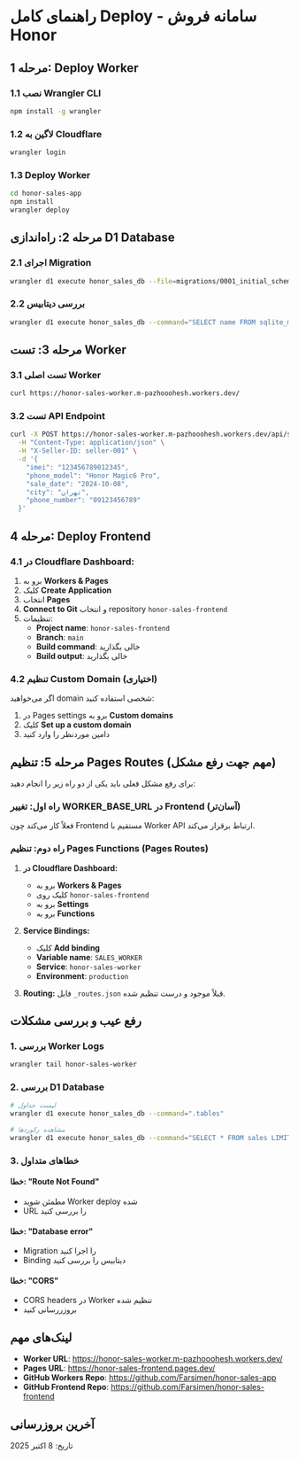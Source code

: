 # راهنمای کامل Deploy - سامانه فروش Honor

## مرحله 1: Deploy Worker

### 1.1 نصب Wrangler CLI
```bash
npm install -g wrangler
```

### 1.2 لاگین به Cloudflare
```bash
wrangler login
```

### 1.3 Deploy Worker
```bash
cd honor-sales-app
npm install
wrangler deploy
```

## مرحله 2: راه‌اندازی D1 Database

### 2.1 اجرای Migration
```bash
wrangler d1 execute honor_sales_db --file=migrations/0001_initial_schema.sql
```

### 2.2 بررسی دیتابیس
```bash
wrangler d1 execute honor_sales_db --command="SELECT name FROM sqlite_master WHERE type='table';"
```

## مرحله 3: تست Worker

### 3.1 تست اصلی Worker
```bash
curl https://honor-sales-worker.m-pazhooohesh.workers.dev/
```

### 3.2 تست API Endpoint
```bash
curl -X POST https://honor-sales-worker.m-pazhooohesh.workers.dev/api/sales/register \
  -H "Content-Type: application/json" \
  -H "X-Seller-ID: seller-001" \
  -d '{
    "imei": "123456789012345",
    "phone_model": "Honor Magic6 Pro",
    "sale_date": "2024-10-08",
    "city": "تهران",
    "phone_number": "09123456789"
  }'
```

## مرحله 4: Deploy Frontend

### 4.1 در Cloudflare Dashboard:
1. برو به **Workers & Pages**
2. کلیک **Create Application**
3. انتخاب **Pages**
4. **Connect to Git** و انتخاب repository `honor-sales-frontend`
5. تنظیمات:
   - **Project name**: `honor-sales-frontend`
   - **Branch**: `main`
   - **Build command**: خالی بگذارید
   - **Build output**: خالی بگذارید

### 4.2 تنظیم Custom Domain (اختیاری)
اگر می‌خواهید domain شخصی استفاده کنید:
1. در Pages settings برو به **Custom domains**
2. کلیک **Set up a custom domain**
3. دامین موردنظر را وارد کنید

## مرحله 5: تنظیم Pages Routes (مهم جهت رفع مشکل)

برای رفع مشکل فعلی باید یکی از دو راه زیر را انجام دهید:

### راه اول: تغییر WORKER_BASE_URL در Frontend (آسان‌تر)
فعلاً کار می‌کند چون Frontend مستقیم با Worker API ارتباط برقرار می‌کند.

### راه دوم: تنظیم Pages Functions (Pages Routes)

1. **در Cloudflare Dashboard:**
   - برو به **Workers & Pages**
   - کلیک روی `honor-sales-frontend`
   - برو به **Settings**
   - برو به **Functions**

2. **Service Bindings:**
   - کلیک **Add binding**
   - **Variable name**: `SALES_WORKER`
   - **Service**: `honor-sales-worker`
   - **Environment**: `production`

3. **Routing:**
   فایل `_routes.json` قبلاً موجود و درست تنظیم شده.

## رفع عیب و بررسی مشکلات

### 1. بررسی Worker Logs
```bash
wrangler tail honor-sales-worker
```

### 2. بررسی D1 Database
```bash
# لیست جداول
wrangler d1 execute honor_sales_db --command=".tables"

# مشاهده رکوردها
wrangler d1 execute honor_sales_db --command="SELECT * FROM sales LIMIT 5;"
```

### 3. خطاهای متداول

#### خطا: "Route Not Found"
- مطمئن شوید Worker deploy شده
- URL را بررسی کنید

#### خطا: "Database error"
- Migration را اجرا کنید
- Binding دیتابیس را بررسی کنید

#### خطا: "CORS"
- CORS headers در Worker تنظیم شده
- بروزررسانی کنید

## لینک‌های مهم

- **Worker URL**: https://honor-sales-worker.m-pazhooohesh.workers.dev/
- **Pages URL**: https://honor-sales-frontend.pages.dev/
- **GitHub Workers Repo**: https://github.com/Farsimen/honor-sales-app
- **GitHub Frontend Repo**: https://github.com/Farsimen/honor-sales-frontend

## آخرین بروزرسانی
تاریخ: 8 اکتبر 2025